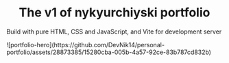 <h1 align="center">The v1 of nykyurchiyski portfolio</h1>
<p>Build with pure HTML, CSS and JavaScript, and Vite for development server</p>
![portfolio-hero](https://github.com/DevNik14/personal-portfolio/assets/28873385/15280cba-005b-4a57-92ce-83b787cd832b)
